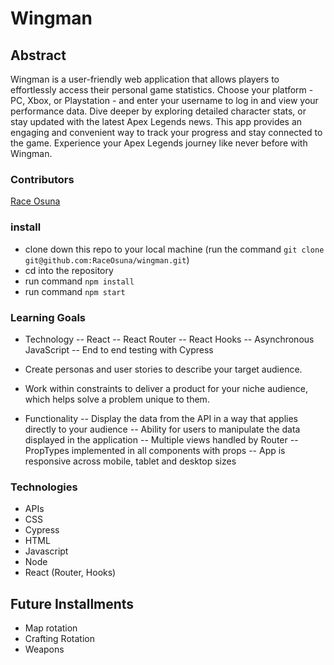# Wingman

## Abstract

Wingman is a user-friendly web application that allows players to effortlessly access their personal game statistics. Choose your platform - PC, Xbox, or Playstation - and enter your username to log in and view your performance data. Dive deeper by exploring detailed character stats, or stay updated with the latest Apex Legends news. This app provides an engaging and convenient way to track your progress and stay connected to the game. Experience your Apex Legends journey like never before with Wingman.

### Contributors

<p><a href="https://www.linkedin.com/in/race-osuna-17a827267/">Race Osuna</a>

### install

- clone down this repo to your local machine (run the command `git clone git@github.com:RaceOsuna/wingman.git`)
- cd into the repository
- run command `npm install`
- run command `npm start`

### Learning Goals

- Technology
  -- React
  -- React Router
  -- React Hooks
  -- Asynchronous JavaScript
  -- End to end testing with Cypress

- Create personas and user stories to describe your target audience.

- Work within constraints to deliver a product for your niche audience, which helps solve a problem unique to them.

- Functionality
  -- Display the data from the API in a way that applies directly to your audience
  -- Ability for users to manipulate the data displayed in the application
  -- Multiple views handled by Router
  -- PropTypes implemented in all components with props
  -- App is responsive across mobile, tablet and desktop sizes


### Technologies

- APIs
- CSS
- Cypress
- HTML
- Javascript
- Node
- React (Router, Hooks)

## Future Installments

- Map rotation
- Crafting Rotation
- Weapons
